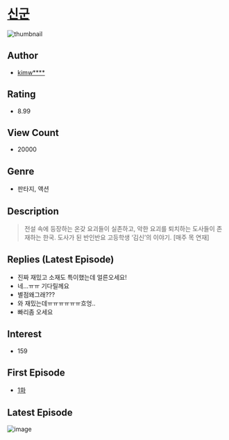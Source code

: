 # [신군](https://comic.naver.com/bestChallenge/list?titleId=775241)
![thumbnail](https://image-comic.pstatic.net/user_contents_data/challenge_comic/2021/07/01/347340/thumbnail_202x164535a0845_b3ec_4bd9_8881_0d2da543cdbd_00003850.JPEG)

## Author
- [kimw****](https://comic.naver.com/artistTitle?id=347340)

## Rating
- 8.99

## View Count
- 20000

## Genre
- 판타지, 액션

## Description
> 전설 속에 등장하는 온갖 요괴들이 실존하고, 악한 요괴를 퇴치하는 도사들이 존재하는 한국. 도사가 된 반인반요 고등학생 ‘김신’의 이야기. [매주 목 연재]

## Replies (Latest Episode)
- 진짜 재밌고 소재도 특이했는데 얼른오세요!
- 네...ㅠㅠ 기다릴께요
- 별점왜그래???
- 와 재밌는데ㅠㅠㅠㅠㅠㅠ흐엉..
- 빠리좀 오세요

## Interest
- 159

## First Episode
- [1화](https://comic.naver.com/bestChallenge/detail?titleId=775241&no=1)

## Latest Episode
![image](https://image-comic.pstatic.net/user_contents_data/challenge_comic/2021/08/17/347340/upload_7233396940219625825.jpeg)
